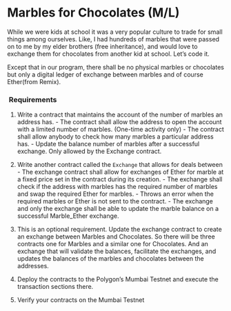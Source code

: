 # Marbles for Chocolates (M/L)

While we were kids at school it was a very popular culture to trade for small things among ourselves. Like, I had hundreds of marbles that were passed on to me by my elder brothers (free inheritance), and would love to exchange them for chocolates from another kid at school. Let’s code it.

Except that in our program, there shall be no physical marbles or chocolates but only a digital ledger of exchange between marbles and of course Ether(from Remix).
 

###  Requirements
1.	Write a contract that maintains the account of the number of marbles an address has.
		- The contract shall allow the address to open the account with a limited number of 	marbles. (One-time activity only)
		- The contract shall allow anybody to check how many marbles a particular address has.
		- Update the balance number of marbles after a successful exchange. Only allowed by the Exchange contract.
		
2.  Write another contract called the `Exchange` that allows for deals between
		- The exchange contract shall allow for exchanges of Ether for marble at a fixed price set in the contract during its creation.
		- The exchange shall check if the address with marbles has the required number of marbles and swap the required Ether for marbles.
		- Throws an error when the required marbles or Ether is not sent to the contract.
		- The exchange and only the exchange shall be able to update the marble balance on a successful Marble\_Ether exchange.

3. 	This is an optional requirement. Update the exchange contract to create an exchange between Marbles and Chocolates. So there will be three contracts one for Marbles and a similar one for Chocolates. And an exchange that will validate the balances, facilitate the exchanges, and updates the balances of the marbles and chocolates between the addresses.

4.	Deploy the contracts to the Polygon’s Mumbai Testnet and execute the transaction sections there.

5.	Verify your contracts on the Mumbai Testnet
